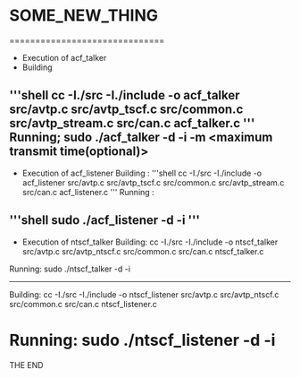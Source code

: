 # SOME_NEW_THING
==============================
* Execution of acf_talker
* Building 

'''shell
cc -I./src -I./include -o acf_talker src/avtp.c src/avtp_tscf.c src/common.c src/avtp_stream.c src/can.c acf_talker.c
'''
Running; 
sudo ./acf_talker -d <destination mac> -i <interface name> -m <maximum transmit time(optional)>
-------------------------------------------------------------------------------------------------
* Execution of acf_listener
Building : 
'''shell
cc -I./src -I./include -o acf_listener src/avtp.c src/avtp_tscf.c src/common.c src/avtp_stream.c src/can.c acf_listener.c
'''
Running : 

 '''shell
sudo ./acf_listener -d <source mac> -i <interface name> 
'''
----
* Execution of ntscf_talker 
Building: 
cc -I./src -I./include -o ntscf_talker src/avtp.c src/avtp_ntscf.c src/common.c src/can.c ntscf_talker.c

Running: 
sudo ./ntscf_talker -d <destination mac> -i <interface name>

---------------------------------------------------------------------
Building: 
cc -I./src -I./include -o ntscf_listener src/avtp.c src/avtp_ntscf.c src/common.c src/can.c ntscf_listener.c

Running: 
sudo ./ntscf_listener -d <source mac> -i <interface name>
================================================================
 
THE END
